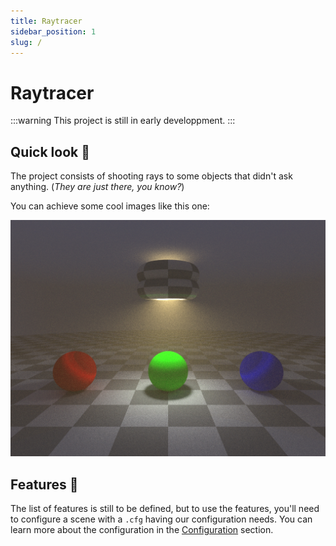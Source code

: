 ```yaml
---
title: Raytracer
sidebar_position: 1
slug: /
---
```


# Raytracer

:::warning
This project is still in early developpment.
:::

## Quick look 📸

The project consists of shooting rays to some objects that didn't ask anything. (*They are just there, you know?*)

You can achieve some cool images like this one:

![Raytracer Example](https://raw.githubusercontent.com/aduvenhage/raytracer/master/gallery/raytracing/raytraced_fog3.jpeg)

## Features 🎉

The list of features is still to be defined, but to use the features, you'll need to configure a scene with a `.cfg` having our configuration needs.
You can learn more about the configuration in the [Configuration](/docs/configuration) section.
